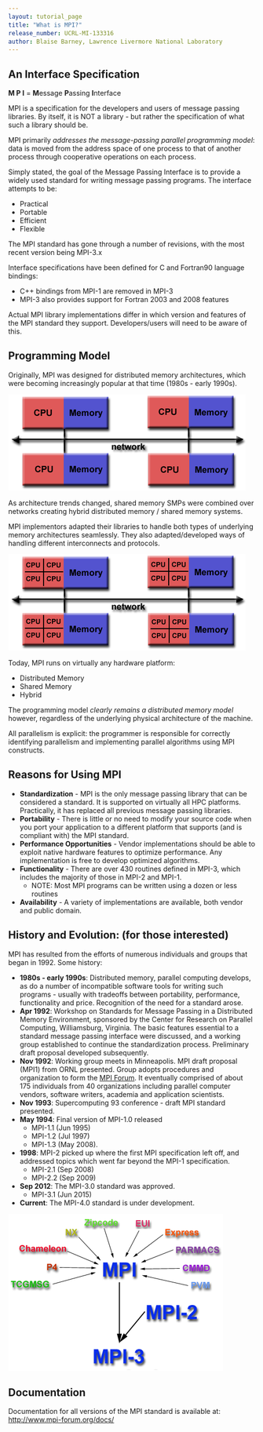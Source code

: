 ```yaml
---
layout: tutorial_page
title: "What is MPI?"
release_number: UCRL-MI-133316
author: Blaise Barney, Lawrence Livermore National Laboratory
---
```


## An Interface Specification

**M P I** = **M**essage **P**assing **I**nterface

MPI is a specification for the developers and users of message passing libraries. By itself, it is NOT a library - but rather the specification of what such a library should be.

MPI primarily *addresses the message-passing parallel programming model*: data is moved from the address space of one process to that of another process through cooperative operations on each process.

Simply stated, the goal of the Message Passing Interface is to provide a widely used standard for writing message passing programs. The interface attempts to be:

- Practical
- Portable
- Efficient
- Flexible

The MPI standard has gone through a number of revisions, with the most recent version being MPI-3.x

Interface specifications have been defined for C and Fortran90 language bindings:

- C++ bindings from MPI-1 are removed in MPI-3
- MPI-3 also provides support for Fortran 2003 and 2008 features

Actual MPI library implementations differ in which version and features of the MPI standard they support. Developers/users will need to be aware of this.

## Programming Model

Originally, MPI was designed for distributed memory architectures, which were becoming increasingly popular at that time (1980s - early 1990s).

![Distributed Memory](images/distributed_mem.gif)

As architecture trends changed, shared memory SMPs were combined over networks creating hybrid distributed memory / shared memory systems.

MPI implementors adapted their libraries to handle both types of underlying memory architectures seamlessly. They also adapted/developed ways of handling different interconnects and protocols.

![Hybrid Memory](images/hybrid_mem.gif)

Today, MPI runs on virtually any hardware platform:

- Distributed Memory
- Shared Memory
- Hybrid

The programming model *clearly remains a distributed memory model* however, regardless of the underlying physical architecture of the machine.

All parallelism is explicit: the programmer is responsible for correctly identifying parallelism and implementing parallel algorithms using MPI constructs.

## Reasons for Using MPI

- **Standardization** - MPI is the only message passing library that can be considered a standard. It is supported on virtually all HPC platforms. Practically, it has replaced all previous message passing libraries.
- **Portability** - There is little or no need to modify your source code when you port your application to a different platform that supports (and is compliant with) the MPI standard.
- **Performance Opportunities** - Vendor implementations should be able to exploit native hardware features to optimize performance. Any implementation is free to develop optimized algorithms.
- **Functionality** - There are over 430 routines defined in MPI-3, which includes the majority of those in MPI-2 and MPI-1.
    - NOTE: Most MPI programs can be written using a dozen or less routines
- **Availability** - A variety of implementations are available, both vendor and public domain.

## History and Evolution: (for those interested)

MPI has resulted from the efforts of numerous individuals and groups that began in 1992. Some history:

- **1980s - early 1990s**: Distributed memory, parallel computing develops, as do a number of incompatible software tools for writing such programs - usually with tradeoffs between portability, performance, functionality and price. Recognition of the need for a standard arose.
- **Apr 1992**: Workshop on Standards for Message Passing in a Distributed Memory Environment, sponsored by the Center for Research on Parallel Computing, Williamsburg, Virginia. The basic features essential to a standard message passing interface were discussed, and a working group established to continue the standardization process. Preliminary draft proposal developed subsequently.
- **Nov 1992**: Working group meets in Minneapolis. MPI draft proposal (MPI1) from ORNL presented. Group adopts procedures and organization to form the [MPI Forum](https://computing.llnl.gov/tutorials/mpi/mpi.forum.html). It eventually comprised of about 175 individuals from 40 organizations including parallel computer vendors, software writers, academia and application scientists.
- **Nov 1993**: Supercomputing 93 conference - draft MPI standard presented.
- **May 1994**: Final version of MPI-1.0 released
    - MPI-1.1 (Jun 1995)
    - MPI-1.2 (Jul 1997)
    - MPI-1.3 (May 2008).
- **1998**: MPI-2 picked up where the first MPI specification left off, and addressed topics which went far beyond the MPI-1 specification.
    - MPI-2.1 (Sep 2008)
    - MPI-2.2 (Sep 2009)
- **Sep 2012**: The MPI-3.0 standard was approved.
    - MPI-3.1 (Jun 2015)
- **Current**: The MPI-4.0 standard is under development.

![MPI Evolution](images/MPIevolution.gif)

## Documentation

Documentation for all versions of the MPI standard is available at: http://www.mpi-forum.org/docs/
